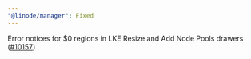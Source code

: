```yaml
---
"@linode/manager": Fixed
---
```


Error notices for $0 regions in LKE Resize and Add Node Pools drawers ([#10157](https://github.com/linode/manager/pull/10157))
